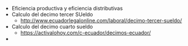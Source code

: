 - Eficiencia productiva y eficiencia distributivas
- Calculo del decimo tercer SUeldo
	- http://www.ecuadorlegalonline.com/laboral/decimo-tercer-sueldo/
- Calculo del decimo cuarto sueldo
	- https://activalohoy.com/c-ecuador/decimos-ecuador/
-